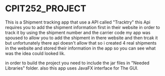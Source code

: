 # CPIT252_PROJECT
This is a Shipment tracking app that use a API called "Tracktry" this Api requires you to add the shipment information first in their website in order to track it
by using the shipment number and the carrier code
my app was spoused to allow you to add the shipment in there website and then trcak it but unfortunately there api doesn't allow that so i created 4 real shipments
in the website and stored their information in the app so you can see what was the idea could looked lik.

in order to build the project you need to include the jar files in "Needed Libraries" folder.
also this app uses JavaFX interface for The GUI.
